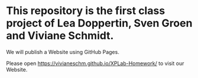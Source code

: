# This repository is the first class project of Lea Doppertin, Sven Groen and Viviane Schmidt.
We will publish a Website using GitHub Pages.

Please open https://vivianeschm.github.io/XPLab-Homework/ to visit our Website.
